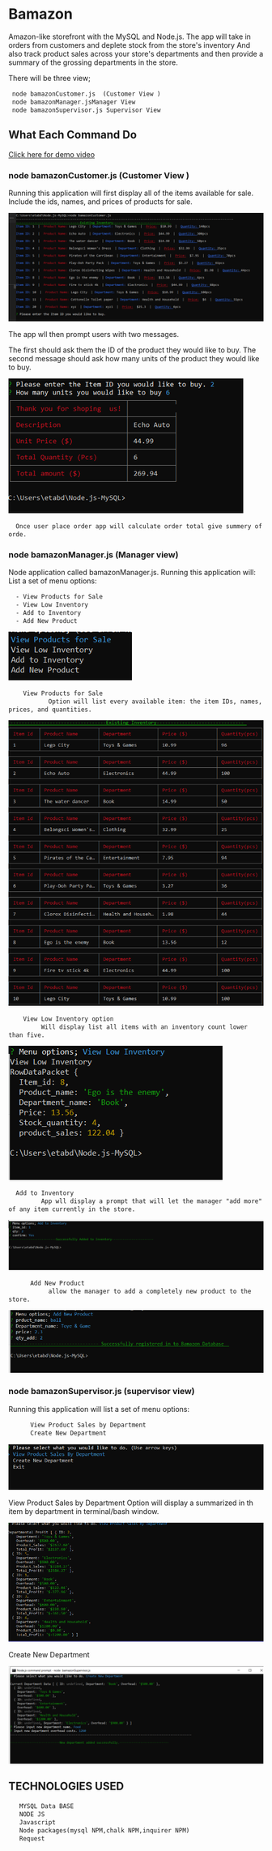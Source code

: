 # Bamazon

Amazon-like storefront with the MySQL and Node.js. The app will take in orders from customers and deplete stock from the store's inventory And also  track product sales across your store's departments and then provide a summary of the grossing departments in the store.

There will be three view;

     node bamazonCustomer.js  (Customer View )
     node bamazonManager.jsManager View 
     node bamazonSupervisor.js Supervisor View
     

## What Each Command Do

    
[ Click here for demo video ](https://drive.google.com/file/d/1w1EYrkYvupb71O9pDnh8tZL0zxP0yO0m/view)

### node bamazonCustomer.js  (Customer View )

 Running this application will first display all of the items available for sale. Include the ids, names, and prices of products for sale.
 
  ![Alt Text](https://github.com/etabdi/Node.js-MySQL/blob/master/img/customer1.PNG)
   
  The app wll then prompt users with two messages.

   The first should ask them the ID of the product they would like to buy.
   The second message should ask how many units of the product they would like to buy.
   
  ![Alt Text](https://github.com/etabdi/Node.js-MySQL/blob/master/img/order.PNG)
   
      Once user place order app will calculate order total give summery of orde. 

###   node bamazonManager.js (Manager view)
 
 Node application called bamazonManager.js. Running this application will:
    List a set of menu options:
    
      - View Products for Sale
      - View Low Inventory
      - Add to Inventory
      - Add New Product
      
   ![Alt Text](https://github.com/etabdi/Node.js-MySQL/blob/master/img/Manager_option.PNG)
   
        View Products for Sale  
               Option will list every available item: the item IDs, names, prices, and quantities.
        
  ![Alt Text](https://github.com/etabdi/Node.js-MySQL/blob/master/img/Product%20for%20sell.PNG)
        
        View Low Inventory option
             Will display list all items with an inventory count lower than five.
          
 ![Alt Text](https://github.com/etabdi/Node.js-MySQL/blob/master/img/low_invontory.PNG)
             
      Add to Inventory
             App wll display a prompt that will let the manager "add more" of any item currently in the store.
             
 ![Alt Text](https://github.com/etabdi/Node.js-MySQL/blob/master/img/add_inv.PNG)
               
          Add New Product         
               allow the manager to add a completely new product to the store.
               
  ![Alt Text](https://github.com/etabdi/Node.js-MySQL/blob/master/img/add%20_new_product.PNG)
  
### node bamazonSupervisor.js (supervisor view)

Running this application will list a set of menu options:
          
          View Product Sales by Department
          Create New Department
          
  ![Alt Text](https://github.com/etabdi/Node.js-MySQL/blob/master/img/supervisor.PNG)


  View Product Sales by Department
          Option will display a summarized in th item by department in terminal/bash window.
          
          
  ![Alt Text](https://github.com/etabdi/Node.js-MySQL/blob/master/img/Produc%20sales.PNG)
   
  Create New Department
  
   ![Alt Text](https://github.com/etabdi/Node.js-MySQL/blob/master/img/add_new_department.PNG)
    


   ## TECHNOLOGIES USED

       MYSQL Data BASE
       NODE JS
       Javascript
       Node packages(mysql NPM,chalk NPM,inquirer NPM)
       Request
 
   

